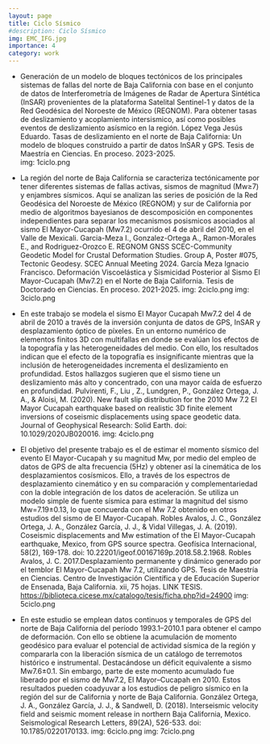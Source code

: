 ```yaml
---
layout: page
title: Ciclo Sísmico
#description: Ciclo Sísmico
img: EMC_IFG.jpg
importance: 4
category: work
---
```


- Generación de un modelo de bloques tectónicos de los principales sistemas de fallas del norte de Baja California con base en el conjunto de datos de Interferometría de Imágenes de Radar de Apertura Sintética (InSAR) provenientes de la plataforma Satelital Sentinel-1 y datos de la Red Geodésica del Noroeste de México (REGNOM). Para obtener tasas de deslizamiento y acoplamiento intersismico, así como posibles eventos de deslizamiento asísmico en la región. López Vega Jesús Eduardo. Tasas de deslizamiento en el norte de Baja California: Un modelo de bloques construido a partir de datos InSAR y GPS. Tesis de Maestría en Ciencias. En proceso. 2023-2025.  
img: 1ciclo.png

- La región del norte de Baja California se caracteriza tectónicamente por tener diferentes sistemas de fallas activas, sismos de magnitud (Mw≥7) y enjambres sísmicos. Aquí se analizan las series de posición de la Red Geodésica del Noroeste de México (REGNOM) y sur de California por medio de algoritmos bayesianos de descomposición en componentes independientes para separar los mecanismos posismicos asociados al sismo El Mayor-Cucapah (Mw7.2) ocurrido el 4 de abril del 2010, en el Valle de Mexicali. Garcia-Meza I., Gonzalez-Ortega A., Ramon-Morales E., and Rodriguez-Orozco E. REGNOM GNSS SCEC-Community Geodetic Model for Crustal Deformation Studies. Group A, Poster #075, Tectonic Geodesy. SCEC Annual Meeting 2024. García Meza Ignacio Francisco. Deformación Viscoelástica y Sismicidad Posterior al Sismo El Mayor-Cucapah (Mw7.2) en el Norte de Baja California. Tesis de Doctorado en Ciencias. En proceso. 2021-2025.
img: 2ciclo.png 
img: 3ciclo.png

- En este trabajo se modela el sismo El Mayor Cucapah Mw7.2 del 4 de abril de 2010 a través de la inversión conjunta de datos de GPS, InSAR y desplazamiento óptico de píxeles. En un entorno numérico de elementos finitos 3D con multifallas en donde se evalúan los efectos de la topografía y las heterogeneidades del medio. Con ello, los resultados indican que el efecto de la topografía es insignificante mientras que la inclusión de heterogeneidades incrementa el deslizamiento en profundidad. Estos hallazgos sugieren que el sismo tiene un deslizamiento más alto y concentrado, con una mayor caída de esfuerzo en profundidad. Pulvirenti, F., Liu , Z., Lundgren, P., González Ortega, J. A., & Aloisi, M. (2020). New fault slip distribution for the 2010 Mw 7.2 El Mayor Cucapah earthquake based on realistic 3D finite element inversions of coseismic displacements using space geodetic data. Journal of Geophysical Research: Solid Earth. doi: 10.1029/2020JB020016.
img: 4ciclo.png

- El objetivo del presente trabajo es el de estimar el momento sísmico del evento El Mayor-Cucapah y su magnitud Mw, por medio del empleo de datos de GPS de alta frecuencia (5Hz) y obtener así la cinemática de los desplazamientos cosísmicos. Ello, a través de los espectros de desplazamiento cinemático y en su comparación y complementariedad con la doble integración de los datos de aceleración. Se utiliza un modelo simple de fuente sísmica para estimar la magnitud del sismo Mw=7.19±0.13, lo que concuerda con el Mw 7.2 obtenido en otros estudios del sismo de El Mayor-Cucapah. Robles Avalos, J. C., González Ortega, J. A., González García, J. J., & Vidal Villegas, J. A. (2019). Coseismic displacements and Mw estimation of the El Mayor-Cucapah earthquake, Mexico, from GPS source spectra. Geofísica Internacional, 58(2), 169-178. doi: 10.22201/igeof.00167169p.2018.58.2.1968. Robles Avalos, J. C. 2017.Desplazamiento permanente y dinámico generado por el temblor El Mayor-Cucapah Mw 7.2, utilizando GPS. Tesis de Maestría en Ciencias. Centro de Investigación Científica y de Educación Superior de Ensenada, Baja California. xii, 75 hojas. LINK TESIS. https://biblioteca.cicese.mx/catalogo/tesis/ficha.php?id=24900
img: 5ciclo.png

- En este estudio se emplean datos continuos y temporales de GPS del norte de Baja California del período 1993.1–2010.1 para obtener el campo de deformación. Con ello se obtiene la acumulación de momento geodésico para evaluar el potencial de actividad sísmica de la región y compararla con la liberación sísmica de un catálogo de terremotos histórico e instrumental. Destacándose un déficit equivalente a sismo Mw7.6±0.1. Sin embargo, parte de este momento acumulado fue liberado por el sismo de Mw7.2, El Mayor–Cucapah en 2010. Estos resultados pueden coadyuvar a los estudios de peligro sísmico en la región del sur de California y norte de Baja California. González Ortega, J. A., González García, J. J., & Sandwell, D. (2018). Interseismic velocity field and seismic moment release in northern Baja California, Mexico. Seismological Research Letters, 89(2A), 526-533. doi: 10.1785/0220170133.
img: 6ciclo.png
img: 7ciclo.png

